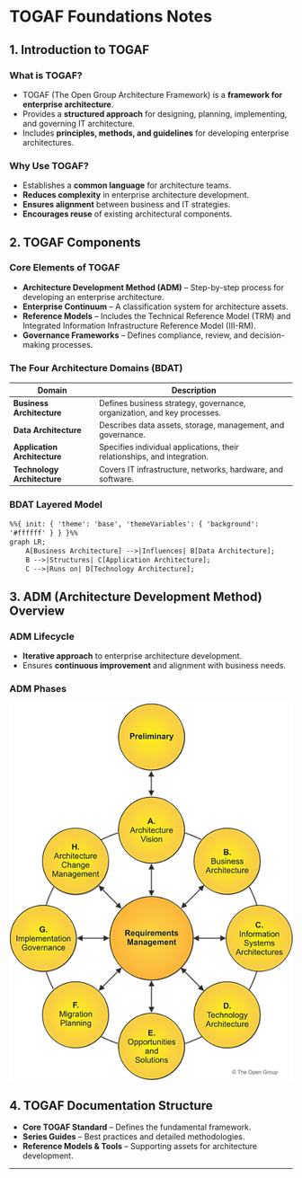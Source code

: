 # TOGAF Foundations Notes

## 1. Introduction to TOGAF

### What is TOGAF?

- TOGAF (The Open Group Architecture Framework) is a **framework for enterprise architecture**.
- Provides a **structured approach** for designing, planning, implementing, and governing IT architecture.
- Includes **principles, methods, and guidelines** for developing enterprise architectures.

### Why Use TOGAF?

- Establishes a **common language** for architecture teams.
- **Reduces complexity** in enterprise architecture development.
- **Ensures alignment** between business and IT strategies.
- **Encourages reuse** of existing architectural components.

## 2. TOGAF Components

### Core Elements of TOGAF

- **Architecture Development Method (ADM)** – Step-by-step process for developing an enterprise architecture.
- **Enterprise Continuum** – A classification system for architecture assets.
- **Reference Models** – Includes the Technical Reference Model (TRM) and Integrated Information Infrastructure Reference Model (III-RM).
- **Governance Frameworks** – Defines compliance, review, and decision-making processes.

### The Four Architecture Domains (BDAT)

| Domain       | Description |
|-------------|-------------|
| **Business Architecture** | Defines business strategy, governance, organization, and key processes. |
| **Data Architecture** | Describes data assets, storage, management, and governance. |
| **Application Architecture** | Specifies individual applications, their relationships, and integration. |
| **Technology Architecture** | Covers IT infrastructure, networks, hardware, and software. |

### BDAT Layered Model

```mermaid
%%{ init: { 'theme': 'base', 'themeVariables': { 'background': '#ffffff' } } }%%
graph LR;
    A[Business Architecture] -->|Influences| B[Data Architecture];
    B -->|Structures| C[Application Architecture];
    C -->|Runs on| D[Technology Architecture];
```

## 3. ADM (Architecture Development Method) Overview

### ADM Lifecycle

- **Iterative approach** to enterprise architecture development.
- Ensures **continuous improvement** and alignment with business needs.

### ADM Phases

![TOGAF ADM Lifecycle](adm.png)

## 4. TOGAF Documentation Structure

- **Core TOGAF Standard** – Defines the fundamental framework.
- **Series Guides** – Best practices and detailed methodologies.
- **Reference Models & Tools** – Supporting assets for architecture development.

---
